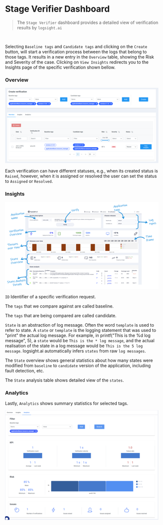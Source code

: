 # Stage Verifier Dashboard

> The `Stage Verifier` dashboard provides a detailed view of verification results by `logsight.ai`
<br>

Selecting `Baseline tags` and `Candidate tags` and clicking on the `Create` button, will start a verification process between the logs that belong to those tags. It results in a new entry in the `Overview` table, showing the Risk and Severity of the case. Clicking on `View Insights` redirects you to the Insights page of the specific verification shown bellow.

### Overview 

![Logs](./create_verification.png ':size=1200')

Each verification can have different statuses, e.g., when its created status is `Raised`, however, when it is assigned or resolved the user can set the status to `Assigned` or `Resolved`.

### Insights

![Logs](./verification_marked.png ':size=1200')

`ID` Identifier of a specific verification request. 

The `tags` that we compare against are called baseline.

The `tags` that are being compared are called candidate.

`State` is an abstraction of log message. Often the word `template` is used to refer to state. A `state` or `template` is the logging statement that was used to "print" the actual log message. For example, in printf("This is the %d log message", 5), a `state` would be `This is the * log message`, and the actual realisation of the state in a log message would be `This is the 5 log message`. logsight.ai automatically infers `states` from raw `log messages`.

The `State` overview shows general statistics about how many states were modified from `baseline` to `candidate` version of the application, including fault detection, etc.

The `State` analysis table shows detailed view of the `states`.

### Analytics
Lastly, `Analytics` shows summary statistics for selected tags.

![Logs](./analytics.png ':size=1200')
